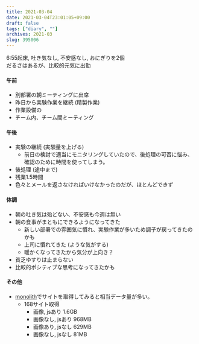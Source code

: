 ```yaml
---
title: 2021-03-04
date: 2021-03-04T23:01:05+09:00
draft: false
tags: ["diary", ""]
archives: 2021-03
slug: 395006
---
```

6:55起床, 吐き気なし, 不安感なし, おにぎりを2個  
だるさはあるが、比較的元気に出勤  
#### 午前
- 別部署の朝ミーティングに出席
- 昨日から実験作業を継続 (精製作業)
- 作業設備の
- チーム内、チーム間ミーティング
#### 午後
- 実験の継続 (実験量を上げる)
  - 前日の検討で適当にモニタリングしていたので、後処理の可否に悩み、確認のために時間を使ってしまう。
- 後処理 (途中まで)
- 残業1.5時間
- 色々とメールを返さなければいけなかったのだが、ほとんどできず
#### 体調
- 朝の吐き気は殆どない、不安感も今週は無い
- 朝の食事がまともにできるようになってきた
  - 新しい部署での雰囲気に慣れ、実験作業が多いため調子が戻ってきたのかも
  - 上司に慣れてきた (ような気がする)
  - 暖かくなってきたから気分が上向き？
- 貧乏ゆすりは止まらない
- 比較的ポシティブな思考になってきたかも
#### その他
- [monolith](https://github.com/Y2Z/monolith)でサイトを取得してみると相当データ量が多い。
  - 168サイト取得
    - 画像, jsあり 1.6GB
    - 画像なし, jsあり 968MB
    - 画像あり, jsなし 629MB
    - 画像なし, jsなし 81MB
